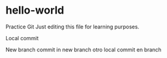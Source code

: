 # hello-world
Practice Git 
Just editing this file for learning purposes.

Local commit

New branch
	commit in new branch
		otro local commit en branch